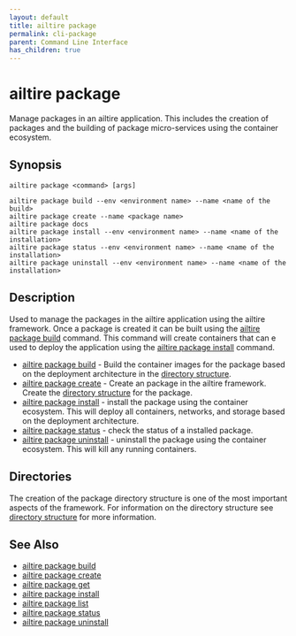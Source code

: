 ```yaml
---
layout: default
title: ailtire package
permalink: cli-package
parent: Command Line Interface
has_children: true
---
```


# ailtire package

Manage packages in an ailtire application. This includes the creation of packages and the building of package
micro-services using the container ecosystem.

## Synopsis

```shell
ailtire package <command> [args]

ailtire package build --env <environment name> --name <name of the build>
ailtire package create --name <package name>
ailtire package docs
ailtire package install --env <environment name> --name <name of the installation>
ailtire package status --env <environment name> --name <name of the installation>
ailtire package uninstall --env <environment name> --name <name of the installation>
```

## Description

Used to manage the packages in the ailtire application using the ailtire framework. Once a package is created it
can be built using the [ailtire package build](cli-package-build) command. This command will create containers
that can e used to deploy the application using the [ailtire package install](cli-package-install) command.

* [ailtire package build](cli-package-build) - Build the container images for the package based on the deployment
  architecture in the [directory structure](directory).
* [ailtire package create](cli-package-create) - Create an package in the ailtire framework. Create
  the [directory structure](directory) for the package.
* [ailtire package install](cli-package-docs) - install the package using the container ecosystem. This will deploy all
  containers, networks, and storage based on the deployment architecture.
* [ailtire package status](cli-package-status) - check the status of a installed package.
* [ailtire package uninstall](cli-package-uninstall) - uninstall the package using the container ecosystem. This will kill
  any running containers.

## Directories

The creation of the package directory structure is one of the most important aspects of the framework. For
information on the directory structure see [directory structure](directory) for more information.

## See Also

* [ailtire package build](cli-package-build)
* [ailtire package create](cli-package-create)
* [ailtire package get](cli-package-get)
* [ailtire package install](cli-package-install)
* [ailtire package list](cli-package-list)
* [ailtire package status](cli-package-status)
* [ailtire package uninstall](cli-package-uninstall)
